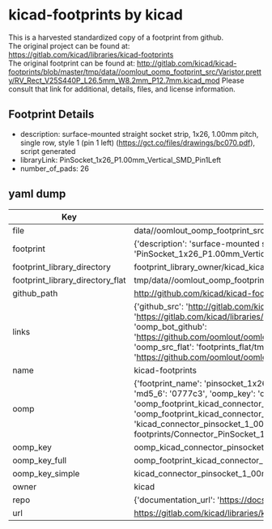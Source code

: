 # kicad-footprints by kicad  
This is a harvested standardized copy of a footprint from github.  
The original project can be found at:  
https://gitlab.com/kicad/libraries/kicad-footprints  
The original footprint can be found at:
http://gitlab.com/kicad/kicad-footprints/blob/master/tmp/data//oomlout_oomp_footprint_src/Varistor.pretty/RV_Rect_V25S440P_L26.5mm_W8.2mm_P12.7mm.kicad_mod
Please consult that link for additional, details, files, and license information.  
## Footprint Details
* description: surface-mounted straight socket strip, 1x26, 1.00mm pitch, single row, style 1 (pin 1 left) (https://gct.co/files/drawings/bc070.pdf), script generated  
* libraryLink: PinSocket_1x26_P1.00mm_Vertical_SMD_Pin1Left  
* number_of_pads: 26  
## yaml dump  
| Key | Value |  
| --- | --- |  
| file | data//oomlout_oomp_footprint_src/kicad-footprints/Connector_PinSocket_1.00mm.pretty/PinSocket_1x26_P1.00mm_Vertical_SMD_Pin1Left.kicad_mod |  
| footprint | {'description': 'surface-mounted straight socket strip, 1x26, 1.00mm pitch, single row, style 1 (pin 1 left) (https://gct.co/files/drawings/bc070.pdf), script generated', 'libraryLink': 'PinSocket_1x26_P1.00mm_Vertical_SMD_Pin1Left', 'number_of_pads': 26} |  
| footprint_library_directory | footprint_library_owner/kicad_kicad-footprints/ |  
| footprint_library_directory_flat | tmp/data//oomlout_oomp_footprint_src/footprints_flat/kicad_connector_pinsocket_1_00mm_pinsocket_1x26_p1_00mm_vertical_smd_pin1left/working |  
| github_path | http://github.com/kicad/kicad-footprints/blob/master/tmp/data//oomlout_oomp_footprint_src/Connector_PinSocket_1.00mm.pretty/PinSocket_1x26_P1.00mm_Vertical_SMD_Pin1Left.kicad_mod |  
| links | {'github_src': 'http://gitlab.com/kicad/kicad-footprints/blob/master/tmp/data//oomlout_oomp_footprint_src/Varistor.pretty/RV_Rect_V25S440P_L26.5mm_W8.2mm_P12.7mm.kicad_mod', 'github_src_repo': 'https://gitlab.com/kicad/libraries/kicad-footprints', 'oomp_bot': 'tmp/data//oomlout_oomp_footprint_src/footprints/kicad_connector_pinsocket_1_00mm_pinsocket_1x26_p1_00mm_vertical_smd_pin1left/working', 'oomp_bot_github': 'https://github.com/oomlout/oomlout_oomp_footprint_bot/tree/main/tmp/data//oomlout_oomp_footprint_src/footprints/kicad_connector_pinsocket_1_00mm_pinsocket_1x26_p1_00mm_vertical_smd_pin1left/working', 'oomp_src_flat': 'footprints_flat/tmp/data//oomlout_oomp_footprint_src/footprints_flat/kicad_connector_pinsocket_1_00mm_pinsocket_1x26_p1_00mm_vertical_smd_pin1left/working', 'oomp_src_flat_github': 'https://github.com/oomlout/oomlout_oomp_footprint_src/tree/main/tmp/data//oomlout_oomp_footprint_src/footprints_flat/kicad_connector_pinsocket_1_00mm_pinsocket_1x26_p1_00mm_vertical_smd_pin1left/working'} |  
| name | kicad-footprints |  
| oomp | {'footprint_name': 'pinsocket_1x26_p1_00mm_vertical_smd_pin1left', 'library_name': 'connector_pinsocket_1_00mm', 'md5': '0777c322233652c4b4ca2c578b7ea337', 'md5_10': '0777c32223', 'md5_5': '0777c', 'md5_6': '0777c3', 'oomp_key': 'oomp_kicad_connector_pinsocket_1_00mm_pinsocket_1x26_p1_00mm_vertical_smd_pin1left', 'oomp_key_extra': 'oomp_footprint_kicad_connector_pinsocket_1_00mm_pinsocket_1x26_p1_00mm_vertical_smd_pin1left', 'oomp_key_full': 'oomp_footprint_kicad_connector_pinsocket_1_00mm_pinsocket_1x26_p1_00mm_vertical_smd_pin1left_0777c3', 'oomp_key_simple': 'kicad_connector_pinsocket_1_00mm_pinsocket_1x26_p1_00mm_vertical_smd_pin1left', 'original_filename': 'data//oomlout_oomp_footprint_src/kicad-footprints/Connector_PinSocket_1.00mm.pretty/PinSocket_1x26_P1.00mm_Vertical_SMD_Pin1Left.kicad_mod', 'owner_name': 'kicad'} |  
| oomp_key | oomp_kicad_connector_pinsocket_1_00mm_pinsocket_1x26_p1_00mm_vertical_smd_pin1left |  
| oomp_key_full | oomp_footprint_kicad_connector_pinsocket_1_00mm_pinsocket_1x26_p1_00mm_vertical_smd_pin1left |  
| oomp_key_simple | kicad_connector_pinsocket_1_00mm_pinsocket_1x26_p1_00mm_vertical_smd_pin1left |  
| owner | kicad |  
| repo | {'documentation_url': 'https://docs.github.com/rest/repos/repos#get-a-repository', 'message': 'Not Found'} |  
| url | https://gitlab.com/kicad/libraries/kicad-footprints |  

